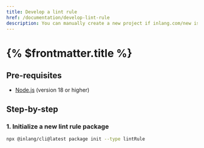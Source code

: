 ```yaml
---
title: Develop a lint rule
href: /documentation/develop-lint-rule
description: You can manually create a new project if inlang.com/new is not working for you.
---
```


# {% $frontmatter.title %}

## Pre-requisites

- [Node.js](https://nodejs.org/en/) (version 18 or higher)

## Step-by-step

### 1. Initialize a new lint rule package

```bash
npx @inlang/cli@latest package init --type lintRule
```
